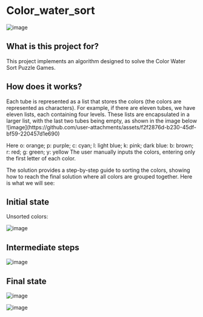 <h1>Color_water_sort</h1>

![image](https://github.com/user-attachments/assets/d1b3c4af-c8f3-4b08-8379-4fb51b44bac6)

<h2>What is this project for?</h2>

This project implements an algorithm designed to solve the Color Water Sort Puzzle Games.

<h2>How does it works? </h2>
Each tube is represented as a list that stores the colors (the colors are represented as characters). For example, if there are eleven tubes, we have eleven lists, each containing four levels. These lists are encapsulated in a larger list, with the last two tubes being empty, as shown in the image below
![image](https://github.com/user-attachments/assets/f2f2876d-b230-45df-bf59-220457d1e690)

Here o: orange;  p: purple; c: cyan; l: light blue; k: pink; dark blue: b: brown; r: red; g: green; y: yellow 
The user manually inputs the colors, entering only the first letter of each color.

The solution provides a step-by-step guide to sorting the colors, showing how to reach the final solution where all colors are grouped together. Here is what we will see: 

<h2>Initial state </h2>
Unsorted colors: 

![image](https://github.com/user-attachments/assets/15694c55-d5a4-4c99-83bf-0a4df29cd317)


<h2>Intermediate steps  </h2> 

![image](https://github.com/user-attachments/assets/d56d1fa1-4ec4-4a19-9f61-3091ebbb91fa)


<h2>Final state </h2> 

![image](https://github.com/user-attachments/assets/20d1a25e-4184-4510-9889-5d9b91d632e8)



![image](https://github.com/user-attachments/assets/9b181ef8-5301-49bd-9e60-ba1b751434a2)








